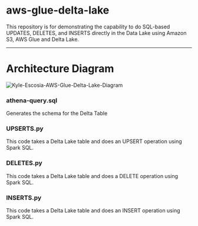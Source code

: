 # aws-glue-delta-lake
This repository is for demonstrating the capability to do SQL-based UPDATES, DELETES, and INSERTS directly in the Data Lake using Amazon S3, AWS Glue and Delta Lake.

---


# Architecture Diagram

![Kyle-Escosia-AWS-Glue-Delta-Lake-Diagram](https://i.imgur.com/pZ4C9eh.png)


### athena-query.sql

Generates the schema for the Delta Table

### UPSERTS.py

This code takes a Delta Lake table and does an UPSERT operation using Spark SQL.

### DELETES.py

This code takes a Delta Lake table and does a DELETE operation using Spark SQL.

### INSERTS.py

This code takes a Delta Lake table and does an INSERT operation using Spark SQL.


